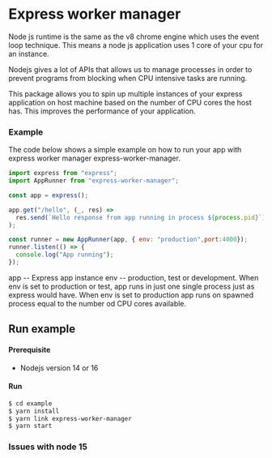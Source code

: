 # Express worker manager

Node js runtime is the same as the v8 chrome engine which uses the event loop technique. 
This means a node js application uses 1 core of your cpu for an instance.

Nodejs gives a lot of APIs that allows us to manage processes in order to prevent programs from blocking when CPU intensive tasks are running.


This package allows you to spin up multiple instances of your express application on host machine based on the number of CPU cores the host has. This improves the performance of your application.

### Example 

The code below shows a simple example on how to run your app with express worker manager express-worker-manager.

``` js
import express from "express";
import AppRunner from "express-worker-manager";

const app = express();

app.get("/hello", (_, res) =>
  res.send(`Hello response from app running in process ${process.pid}`)
);

const runner = new AppRunner(app, { env: "production",port:4000});
runner.listen(() => {
  console.log("App running");
});


```

app  -- Express app instance
env -- production, test or development.
When env is set to production or test, app runs in just one single process just as express would have. When env is set to production app runs on spawned process equal to the number od CPU cores available.

## Run example
 #### Prerequisite
 - Nodejs version 14 or 16

#### Run
```sh
$ cd example
$ yarn install
$ yarn link express-worker-manager
$ yarn start

```

### Issues with node 15